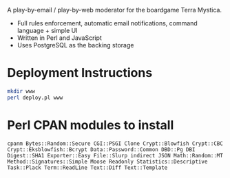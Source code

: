A play-by-email / play-by-web moderator for the boardgame Terra Mystica.

- Full rules enforcement, automatic email notifications, command language + simple UI
- Written in Perl and JavaScript
- Uses PostgreSQL as the backing storage


# Deployment Instructions

```bash
mkdir www
perl deploy.pl www
```

# Perl CPAN modules to install

```
cpanm Bytes::Random::Secure CGI::PSGI Clone Crypt::Blowfish Crypt::CBC Crypt::Eksblowfish::Bcrypt Data::Password::Common DBD::Pg DBI Digest::SHA1 Exporter::Easy File::Slurp indirect JSON Math::Random::MT Method::Signatures::Simple Moose Readonly Statistics::Descriptive Task::Plack Term::ReadLine Text::Diff Text::Template
```


